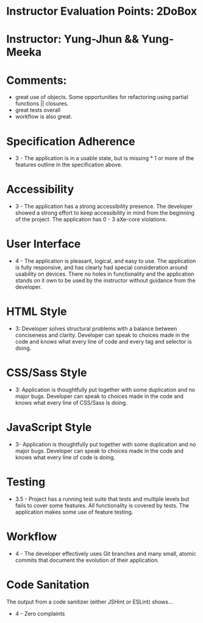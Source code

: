 # Instructor Evaluation Points: 2DoBox
# Instructor: Yung-Jhun && Yung-Meeka
# Comments:

* great use of objects. Some opportunities for refactoring using partial functions || closures.
* great tests overall
* workflow is also great.

# Specification Adherence

* 3 - The application is in a usable state, but is missing * 1 or more of the features outline in the specification above.

# Accessibility

* 3 - The application has a strong accessibility presence. The developer showed a strong effort to keep accessibility in mind from the beginning of the project. The application has 0 - 3 aXe-core violations.

# User Interface

* 4 - The application is pleasant, logical, and easy to use. The application is fully responsive, and has clearly had special consideration around usability on devices. There no holes in functionality and the application stands on it own to be used by the instructor without guidance from the developer.


# HTML Style

* 3: Developer solves structural problems with a balance between conciseness and clarity. Developer can speak to choices made in the code and knows what every line of code and every tag and selector is doing.

# CSS/Sass Style

* 3: Application is thoughtfully put together with some duplication and no major bugs. Developer can speak to choices made in the code and knows what every line of CSS/Sass is doing.

# JavaScript Style

* 3- Application is thoughtfully put together with some duplication and no major bugs. Developer can speak to choices made in the code and knows what every line of code is doing.

# Testing

* 3.5 - Project has a running test suite that tests and multiple levels but fails to cover some features. All functionality is covered by tests. The application makes some use of feature testing.

# Workflow

* 4 - The developer effectively uses Git branches and many small, atomic commits that document the evolution of their application.

# Code Sanitation

The output from a code sanitizer (either JSHint or ESLint) shows…

* 4 - Zero complaints
